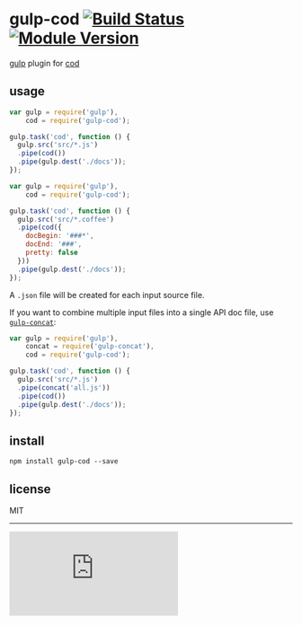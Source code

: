 # gulp-cod [![Build Status](https://drone.io/github.com/namuol/gulp-cod/status.png)](https://drone.io/github.com/namuol/gulp-cod/latest) [![Module Version](http://img.shields.io/npm/v/gulp-cod.svg?style=flat)](https://www.npmjs.org/package/gulp-cod)

[gulp](https://github.com/gulpjs/gulp) plugin for [cod](http://github.com/namuol/cod)

## usage

```js
var gulp = require('gulp'),
    cod = require('gulp-cod');

gulp.task('cod', function () {
  gulp.src('src/*.js')
  .pipe(cod())
  .pipe(gulp.dest('./docs'));
});
```

```js
var gulp = require('gulp'),
    cod = require('gulp-cod');

gulp.task('cod', function () {
  gulp.src('src/*.coffee')
  .pipe(cod({
    docBegin: '###*',
    docEnd: '###',
    pretty: false
  }))
  .pipe(gulp.dest('./docs'));
});
```

A `.json` file will be created for each input source file.

If you want to combine multiple input files into a single API doc file, use [`gulp-concat`](https://github.com/wearefractal/gulp-concat):

```js
var gulp = require('gulp'),
    concat = require('gulp-concat'),
    cod = require('gulp-cod');

gulp.task('cod', function () {
  gulp.src('src/*.js')
  .pipe(concat('all.js'))
  .pipe(cod())
  .pipe(gulp.dest('./docs'));
});
```

## install

```
npm install gulp-cod --save
```

## license

MIT

---

[![Analytics](https://ga-beacon.appspot.com/UA-33247419-2/gulp-cod/README.md)](https://github.com/igrigorik/ga-beacon)
